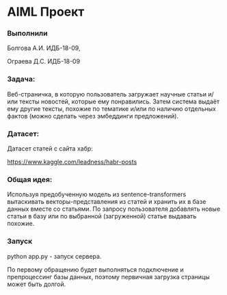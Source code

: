 # AIML Проект

### Выполнили

Болгова А.И. ИДБ-18-09,

Ограева Д.С. ИДБ-18-09

### Задача:

Веб-страничка, в которую пользователь загружает научные статьи и/или тексты 
новостей, которые ему понравились. Затем система выдаёт ему другие тексты, похожие 
по тематике и/или по наличию отдельных фактов (можно сделать через эмбеддинги 
предложений).

### Датасет:

Датасет статей с сайта хабр:

https://www.kaggle.com/leadness/habr-posts

### Общая идея:

Используя предобученную модель из sentence-transformers вытаскивать векторы-представления из статей и хранить их в базе данных вместе со статьями. По запросу пользователя добавлять новые статьи в базу или по выбранной (загруженной) статье выдавать похожие.

### Запуск

python app.py - запуск сервера. 

По первому обращению будет выполняться подключение и препроцессинг базы данных, поэтому первичная загрузка страницы может быть долгой. 
